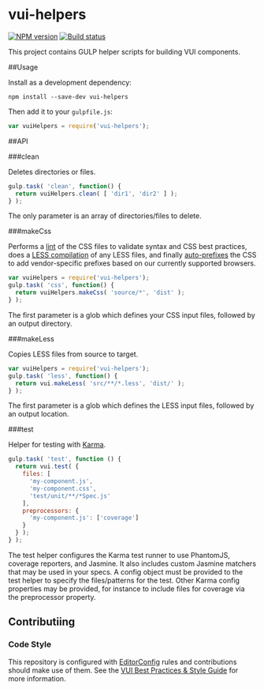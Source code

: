 # vui-helpers
[![NPM version][npm-image]][npm-url]
[![Build status][ci-image]][ci-url]

This project contains GULP helper scripts for building VUI components.

##Usage

Install as a development dependency:

```shell
npm install --save-dev vui-helpers
```

Then add it to your `gulpfile.js`:

```javascript
var vuiHelpers = require('vui-helpers');
```

##API

###clean

Deletes directories or files.

```javascript
gulp.task( 'clean', function() {
  return vuiHelpers.clean( [ 'dir1', 'dir2' ] );
} );
```

The only parameter is an array of directories/files to delete.

###makeCss

Performs a [lint](https://www.npmjs.org/package/gulp-csslint) of the CSS files
to validate syntax and CSS best practices, does a
[LESS compilation](https://www.npmjs.org/package/gulp-less) of any LESS files,
and finally [auto-prefixes](https://www.npmjs.org/package/autoprefixer) the CSS
to add vendor-specific prefixes based on our currently supported browsers.

```javascript
var vuiHelpers = require('vui-helpers');
gulp.task( 'css', function() {
  return vuiHelpers.makeCss( 'source/*', 'dist' );
} );
```

The first parameter is a glob which defines your CSS input files, followed by
an output directory.

###makeLess

Copies LESS files from source to target.

```javascript
var vuiHelpers = require('vui-helpers');
gulp.task( 'less', function() {
  return vui.makeLess( 'src/**/*.less', 'dist/' );
} );
```

The first parameter is a glob which defines the LESS input files, followed by
an output location.

###test

Helper for testing with [Karma](https://www.npmjs.org/package/gulp-karma).

```javascript
gulp.task( 'test', function () {
  return vui.test( {
    files: [
      'my-component.js',
      'my-component.css',
      'test/unit/**/*Spec.js'
    ],
    preprocessors: {
      'my-component.js': ['coverage']
    }
  } );
} );
```

The test helper configures the Karma test runner to use PhantomJS, coverage
reporters, and Jasmine. It also includes custom Jasmine matchers that may be
used in your specs. A config object must be provided to the test helper to
specify the files/patterns for the test. Other Karma config properties may be
provided, for instance to include files for coverage via the preprocessor
property.

## Contributiing

### Code Style

This repository is configured with [EditorConfig](http://editorconfig.org) rules and contributions should make use of them. See the [VUI Best Practices & Style Guide](https://github.com/Brightspace/valence-ui-docs/wiki/Best-Practices-&-Style-Guide) for more information.

[npm-url]: https://npmjs.org/package/vui-helpers
[npm-image]: https://img.shields.io/npm/v/vui-helpers.svg
[ci-image]: https://travis-ci.org/Brightspace/valence-ui-helpers.svg?branch=master
[ci-url]: https://travis-ci.org/Brightspace/valence-ui-helpers
